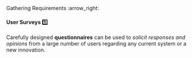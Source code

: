 <link rel="stylesheet" href="{{baseUrl}}/css/textbook.css">

<div class="website-content">

<div id="path">Gathering Requirements :arrow_right: </div>

<div id="title">

#### User Surveys :one:

</div>

<div id="body">

Carefully designed **questionnaires** can be used to _solicit responses and opinions_ from a large number of users regarding any current system or a new innovation.

</div>

<div id="extras">
<div>

</div>
